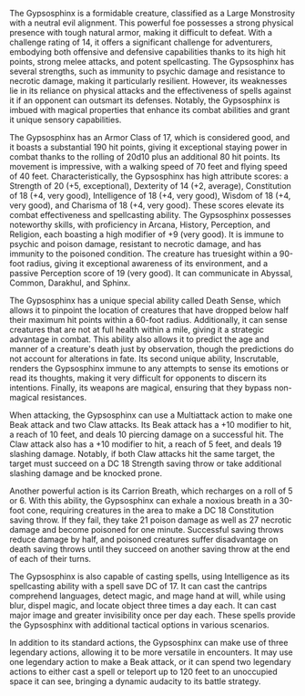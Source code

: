 The Gypsosphinx is a formidable creature, classified as a Large Monstrosity with a neutral evil alignment. This powerful foe possesses a strong physical presence with tough natural armor, making it difficult to defeat. With a challenge rating of 14, it offers a significant challenge for adventurers, embodying both offensive and defensive capabilities thanks to its high hit points, strong melee attacks, and potent spellcasting. The Gypsosphinx has several strengths, such as immunity to psychic damage and resistance to necrotic damage, making it particularly resilient. However, its weaknesses lie in its reliance on physical attacks and the effectiveness of spells against it if an opponent can outsmart its defenses. Notably, the Gypsosphinx is imbued with magical properties that enhance its combat abilities and grant it unique sensory capabilities.

The Gypsosphinx has an Armor Class of 17, which is considered good, and it boasts a substantial 190 hit points, giving it exceptional staying power in combat thanks to the rolling of 20d10 plus an additional 80 hit points. Its movement is impressive, with a walking speed of 70 feet and flying speed of 40 feet. Characteristically, the Gypsosphinx has high attribute scores: a Strength of 20 (+5, exceptional), Dexterity of 14 (+2, average), Constitution of 18 (+4, very good), Intelligence of 18 (+4, very good), Wisdom of 18 (+4, very good), and Charisma of 18 (+4, very good). These scores elevate its combat effectiveness and spellcasting ability. The Gypsosphinx possesses noteworthy skills, with proficiency in Arcana, History, Perception, and Religion, each boasting a high modifier of +9 (very good). It is immune to psychic and poison damage, resistant to necrotic damage, and has immunity to the poisoned condition. The creature has truesight within a 90-foot radius, giving it exceptional awareness of its environment, and a passive Perception score of 19 (very good). It can communicate in Abyssal, Common, Darakhul, and Sphinx.

The Gypsosphinx has a unique special ability called Death Sense, which allows it to pinpoint the location of creatures that have dropped below half their maximum hit points within a 60-foot radius. Additionally, it can sense creatures that are not at full health within a mile, giving it a strategic advantage in combat. This ability also allows it to predict the age and manner of a creature's death just by observation, though the predictions do not account for alterations in fate. Its second unique ability, Inscrutable, renders the Gypsosphinx immune to any attempts to sense its emotions or read its thoughts, making it very difficult for opponents to discern its intentions. Finally, its weapons are magical, ensuring that they bypass non-magical resistances.

When attacking, the Gypsosphinx can use a Multiattack action to make one Beak attack and two Claw attacks. Its Beak attack has a +10 modifier to hit, a reach of 10 feet, and deals 10 piercing damage on a successful hit. The Claw attack also has a +10 modifier to hit, a reach of 5 feet, and deals 19 slashing damage. Notably, if both Claw attacks hit the same target, the target must succeed on a DC 18 Strength saving throw or take additional slashing damage and be knocked prone.

Another powerful action is its Carrion Breath, which recharges on a roll of 5 or 6. With this ability, the Gypsosphinx can exhale a noxious breath in a 30-foot cone, requiring creatures in the area to make a DC 18 Constitution saving throw. If they fail, they take 21 poison damage as well as 27 necrotic damage and become poisoned for one minute. Successful saving throws reduce damage by half, and poisoned creatures suffer disadvantage on death saving throws until they succeed on another saving throw at the end of each of their turns.

The Gypsosphinx is also capable of casting spells, using Intelligence as its spellcasting ability with a spell save DC of 17. It can cast the cantrips comprehend languages, detect magic, and mage hand at will, while using blur, dispel magic, and locate object three times a day each. It can cast major image and greater invisibility once per day each. These spells provide the Gypsosphinx with additional tactical options in various scenarios.

In addition to its standard actions, the Gypsosphinx can make use of three legendary actions, allowing it to be more versatile in encounters. It may use one legendary action to make a Beak attack, or it can spend two legendary actions to either cast a spell or teleport up to 120 feet to an unoccupied space it can see, bringing a dynamic audacity to its battle strategy.
